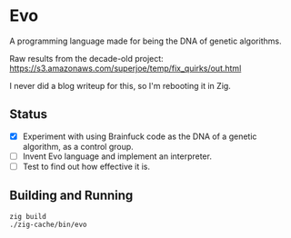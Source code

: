 # Evo

A programming language made for being the DNA of genetic algorithms.

Raw results from the decade-old project: https://s3.amazonaws.com/superjoe/temp/fix_quirks/out.html

I never did a blog writeup for this, so I'm rebooting it in Zig.

## Status

 * [x] Experiment with using Brainfuck code as the DNA of a genetic algorithm,
       as a control group.
 * [ ] Invent Evo language and implement an interpreter.
 * [ ] Test to find out how effective it is.

## Building and Running

```
zig build
./zig-cache/bin/evo
```
